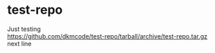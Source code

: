 # test-repo
Just testing <br>
https://github.com/dkmcode/test-repo/tarball/archive/test-repo.tar.gz<br>
next line
